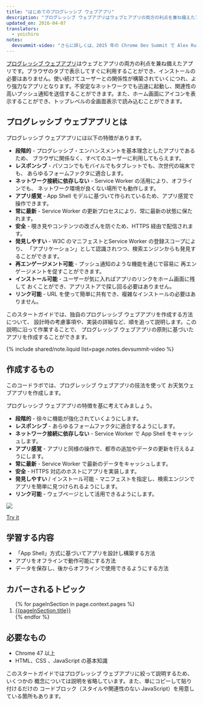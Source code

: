 ```yaml
---
title: "はじめてのプログレッシブ ウェブアプリ"
description: "プログレッシブ ウェブアプリはウェブとアプリの両方の利点を兼ね備えたアプリです。このステップバイステップガイドでは、あなた自身のプログレッシブ ウェブアプリを構築し、そしてプログレッシブウェブアプリの開発で必要とされる基礎を学ぶことになります。それは、App Shellモデルや、App ShellやあなたのアプリケーションのキーデータなどをキャッシュするためのService Workerの使い方を含みます。"
updated_on: 2016-04-07
translators:
  - yoichiro
notes:
  devsummit-video: "さらに詳しくは、2015 年の Chrome Dev Summit で Alex Russell が行った、<a href='https://www.youtube.com/watch?v=MyQ8mtR9WxI'>プログレッシブ ウェブアプリ</a>についての講演内容をご覧ください。"
---
```


<p class="intro">
<a href="/web/progressive-web-apps">プログレッシブ ウェブアプリ</a>はウェブとアプリの両方の利点を兼ね備えたアプリです。ブラウザのタブで表示してすぐに利用することができ、インストールの必要はありません。使い続けてユーザーとの関係性が構築されていくにつれ、より強力なアプリとなります。不安定なネットワークでも迅速に起動し、関連性の高いプッシュ通知を送信することができます。また、ホーム画面にアイコンを表示することができ、トップレベルの全画面表示で読み込むことができます。
</p>



## プログレッシブ ウェブアプリとは

プログレッシブ ウェブアプリには以下の特徴があります。

* **段階的** - プログレッシブ・エンハンスメントを基本理念としたアプリであるため、
ブラウザに関係なく、すべてのユーザーに利用してもらえます。
* **レスポンシブ** - パソコンでもモバイルでもタブレットでも、次世代の端末でも、
あらゆるフォームファクタに適合します。
* **ネットワーク接続に依存しない** - Service Worker の活用により、オフラインでも、
ネットワーク環境が良くない場所でも動作します。
* **アプリ感覚** - App Shell モデルに基づいて作られているため、アプリ感覚で操作できます。
* **常に最新** - Service Worker の更新プロセスにより、常に最新の状態に保たれます。
* **安全** - 覗き見やコンテンツの改ざんを防ぐため、HTTPS 経由で配信されます。
* **発見しやすい** - W3C のマニフェストとService Worker の登録スコープにより、
「アプリケーション」として認識されつつ、検索エンジンからも発見することができます。
* **再エンゲージメント可能** - プッシュ通知のような機能を通じで容易に
再エンゲージメントを促すことができます。
* **インストール可能** - ユーザーが気に入ればアプリのリンクをホーム画面に残して
おくことができ、アプリストアで探し回る必要はありません。
* **リンク可能** - URL を使って簡単に共有でき、複雑なインストールの必要はありません。

このスタートガイドでは、独自のプログレッシブ ウェブアプリを作成する方法について、
設計時の考慮事項や、実装の詳細など、順を追って説明します。この説明に沿って作業することで、
プログレッシブ ウェブアプリの原則に基づいたアプリを作成することができます。

{% include shared/note.liquid list=page.notes.devsummit-video %}

## 作成するもの

<div class="mdl-grid">
  <div class="mdl-cell mdl-cell--6-col">
    <p>
      このコードラボでは、プログレッシブ ウェブアプリの技法を使って
      お天気ウェブアプリを作成します。
    </p>
    <p>
      プログレッシブ ウェブアプリの特徴を基に考えてみましょう。
      <ul>
        <li><b>段階的</b> - 徐々に機能が強化されていくようにします。</li>
        <li><b>レスポンシブ</b> - あらゆるフォームファクタに適合するようにします。</li>
        <li><b>ネットワーク接続に依存しない</b> - Service Worker で App Shell をキャッシュします。</li>
        <li><b>アプリ感覚</b> - アプリと同様の操作で、都市の追加やデータの更新を行えるようにします。</li>
        <li><b>常に最新</b> - Service Worker で最新のデータをキャッシュします。</li>
        <li><b>安全</b> - HTTPS 対応のホストにアプリを実装します。</li>
        <li><b>発見しやすい</b> / インストール可能 - マニフェストを指定し、検索エンジンでアプリを簡単に見つけられるようにします。</li>
        <li><b>リンク可能</b> - ウェブページとして活用できるようにします。</li>
      </ul>
    </p>
  </div>
  <div class="mdl-cell mdl-cell--6-col">
    <a href="https://weather-pwa-sample.firebaseapp.com/final/">
      <img src="images/weather-ss.png">
    </a>
    <p>
      <a href="https://weather-pwa-sample.firebaseapp.com/final/" class="mdl-button mdl-js-button mdl-button--raised mdl-button--colored">Try it</a>
    </p>
  </div>
</div>

## 学習する内容

* 「App Shell」方式に基づいてアプリを設計し構築する方法
* アプリをオフラインで動作可能にする方法
* データを保存し、後からオフラインで使用できるようにする方法

## カバーされるトピック

<ol>
{% for pageInSection in page.context.pages %}
  <li>
    <a href="{{pageInSection.relative_url }}">
      {{pageInSection.title}}
    </a>
  </li>
{% endfor %}
</ol>

## 必要なもの

* Chrome 47 以上
* HTML、CSS 、JavaScript の基本知識

このスタートガイドではプログレッシブ ウェブアプリに絞って説明するため、いくつかの
概念については説明を省略しています。また、単にコピーして貼り付けるだけの
コードブロック（スタイルや関連性のない JavaScript）を用意している箇所もあります。
